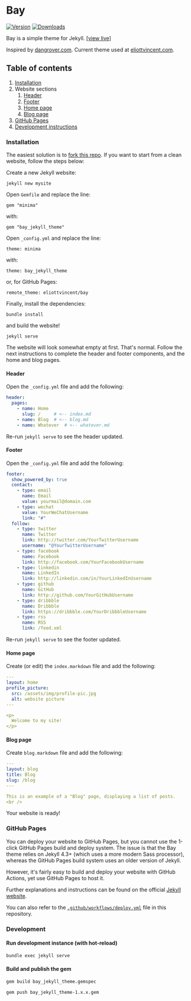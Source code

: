 # Bay

[![Version](https://img.shields.io/gem/v/bay_jekyll_theme)](https://rubygems.org/gems/bay_jekyll_theme)
[![Downloads](https://img.shields.io/gem/dt/bay_jekyll_theme)](https://rubygems.org/gems/bay_jekyll_theme)

Bay is a simple theme for Jekyll. [[view live]](https://eliottvincent.github.io/bay)

Inspired by [dangrover.com](http://dangrover.com/). Current theme used at [eliottvincent.com](http://eliottvincent.com/).



## Table of contents
1. [Installation](#installation)
2. Website sections
    1. [Header](#header)
    2. [Footer](#footer)
    3. [Home page](#home-page)
    4. [Blog page](#blog-page)
5. [GitHub Pages](#github-pages)
6. [Development instructions](#development)


### Installation


The easiest solution is to [fork this repo](https://github.com/eliottvincent/bay/fork).
If you want to start from a clean website, follow the steps below:

Create a new Jekyll website:
```
jekyll new mysite
```

Open `Gemfile` and replace the line:
```
gem "minima"
```
with:
```
gem "bay_jekyll_theme"
```

Open `_config.yml` and replace the line:
```
theme: minima
```
with:
```
theme: bay_jekyll_theme
```
or, for GitHub Pages:
```
remote_theme: eliottvincent/bay
```

Finally, install the dependencies:
```
bundle install
```

and build the website!
```
jekyll serve
```


The website will look somewhat empty at first. That's normal. Follow the next instructions to complete the header and footer components, and the home and blog pages.

#### Header
Open the `_config.yml` file and add the following:
```yml
header:
  pages:
    - name: Home
      slug: /     # <-- index.md
    - name: Blog  # <-- blog.md
    - name: Whatever  # <-- whatever.md
```
Re-run `jekyll serve` to see the header updated.

#### Footer
Open the `_config.yml` file and add the following:
```yml
footer:
  show_powered_by: true
  contact:
    - type: email
      name: Email
      value: yourmail@domain.com
    - type: wechat
      value: YourWeChatUsername
      link: "#"
  follow:
    - type: twitter
      name: Twitter
      link: http://twitter.com/YourTwitterUsername
      username: "@YourTwitterUsername"
    - type: facebook
      name: Facebook
      link: http://facebook.com/YourFacebookUsername
    - type: linkedin
      name: LinkedIn
      link: http://linkedin.com/in/YourLinkedInUsername
    - type: github
      name: GitHub
      link: http://github.com/YourGitHubUsername
    - type: dribbble
      name: Dribbble
      link: https://dribbble.com/YourDribbbleUsername
    - type: rss
      name: RSS
      link: /feed.xml
```
Re-run `jekyll serve` to see the footer updated.

#### Home page
Create (or edit) the `index.markdown` file and add the following:
```yml
---
layout: home
profile_picture:
  src: /assets/img/profile-pic.jpg
  alt: website picture
---

<p>
  Welcome to my site!
</p>
```

#### Blog page
Create `blog.markdown` file and add the following:
```yml
---
layout: blog
title: Blog
slug: /blog
---

This is an example of a "Blog" page, displaying a list of posts.
<br />
```


Your website is ready!


### GitHub Pages

You can deploy your website to GitHub Pages, but you cannot use the 1-click GitHub Pages build and deploy system. The issue is that the Bay theme relies on Jekyll 4.3+ (which uses a more modern Sass processor), whereas the GitHub Pages build system uses an older version of Jekyll.

However, it's fairly easy to build and deploy your website with GitHub Actions, yet use GitHub Pages to host it.

Further explanations and instructions can be found on the official [Jekyll website](https://jekyllrb.com/docs/continuous-integration/github-actions/).

You can also refer to the [`.github/workflows/deploy.yml`](https://github.com/eliottvincent/bay/blob/master/.github/workflows/deploy.yml) file in this repository.

### Development

#### Run development instance (with hot-reload)
```sh
bundle exec jekyll serve
```

#### Build and publish the gem
```sh
gem build bay_jekyll_theme.gemspec
```

```sh
gem push bay_jekyll_theme-1.x.x.gem
```
